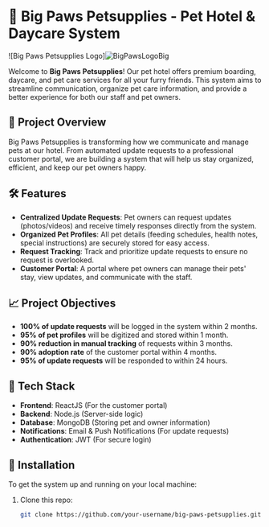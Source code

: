 # 🐾 Big Paws Petsupplies - Pet Hotel & Daycare System


![Big Paws Petsupplies Logo]![BigPawsLogoBig](https://github.com/user-attachments/assets/98dbf8be-dcf0-43f5-9d0c-6104efe8afd9)

Welcome to **Big Paws Petsupplies**! Our pet hotel offers premium boarding, daycare, and pet care services for all your furry friends. This system aims to streamline communication, organize pet care information, and provide a better experience for both our staff and pet owners.

## 🚀 Project Overview

Big Paws Petsupplies is transforming how we communicate and manage pets at our hotel. From automated update requests to a professional customer portal, we are building a system that will help us stay organized, efficient, and keep our pet owners happy.

## 🛠️ Features

- **Centralized Update Requests**: Pet owners can request updates (photos/videos) and receive timely responses directly from the system.
- **Organized Pet Profiles**: All pet details (feeding schedules, health notes, special instructions) are securely stored for easy access.
- **Request Tracking**: Track and prioritize update requests to ensure no request is overlooked.
- **Customer Portal**: A portal where pet owners can manage their pets' stay, view updates, and communicate with the staff.

## 📈 Project Objectives

- **100% of update requests** will be logged in the system within 2 months.
- **95% of pet profiles** will be digitized and stored within 1 month.
- **90% reduction in manual tracking** of requests within 3 months.
- **90% adoption rate** of the customer portal within 4 months.
- **95% of update requests** will be responded to within 24 hours.

## 🔧 Tech Stack

- **Frontend**: ReactJS (For the customer portal)
- **Backend**: Node.js (Server-side logic)
- **Database**: MongoDB (Storing pet and owner information)
- **Notifications**: Email & Push Notifications (For update requests)
- **Authentication**: JWT (For secure login)

## 📂 Installation

To get the system up and running on your local machine:

1. Clone this repo:
   ```bash
   git clone https://github.com/your-username/big-paws-petsupplies.git
